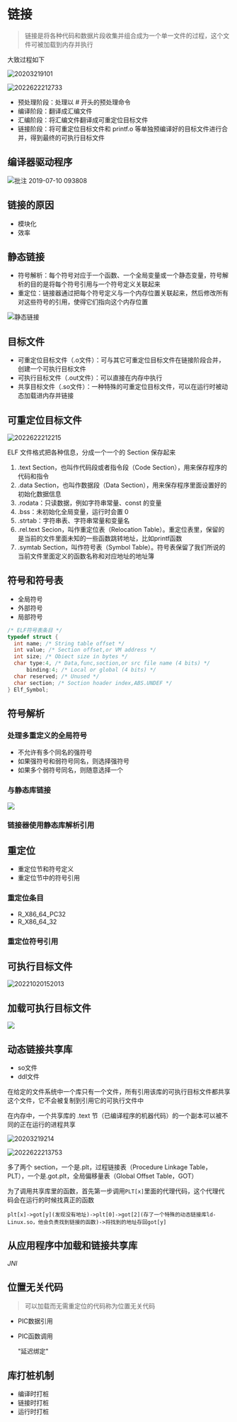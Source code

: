 # 链接

> 链接是将各种代码和数据片段收集并组合成为一个单一文件的过程，这个文件可被加载到内存并执行

大致过程如下

![20203219101](/assets/20203219101.jpg)

![2022622212733](/assets/2022622212733.webp)

- 预处理阶段：处理以 # 开头的预处理命令
- 编译阶段：翻译成汇编文件
- 汇编阶段：将汇编文件翻译成可重定位目标文件
- 链接阶段：将可重定位目标文件和 printf.o 等单独预编译好的目标文件进行合并，得到最终的可执行目标文件

## 编译器驱动程序

![批注 2019-07-10 093808](/assets/批注%202019-07-10%20093808.png)

## 链接的原因

- 模块化
- 效率

## 静态链接

- 符号解析：每个符号对应于一个函数、一个全局变量或一个静态变量，符号解析的目的是将每个符号引用与一个符号定义关联起来
- 重定位：链接器通过把每个符号定义与一个内存位置关联起来，然后修改所有对这些符号的引用，使得它们指向这个内存位置

![静态链接](/assets/20221020143916.png)

## 目标文件

- 可重定位目标文件（.o文件）：可与其它可重定位目标文件在链接阶段合并，创建一个可执行目标文件
- 可执行目标文件（.out文件）：可以直接在内存中执行
- 共享目标文件（.so文件）：一种特殊的可重定位目标文件，可以在运行时被动态加载进内存并链接

## 可重定位目标文件

![2022622212215](/assets/2022622212215.png)

ELF 文件格式把各种信息，分成一个一个的 Section 保存起来

1. .text Section，也叫作代码段或者指令段（Code Section），用来保存程序的代码和指令
2. .data Section，也叫作数据段（Data Section），用来保存程序里面设置好的初始化数据信息
3. .rodata：只读数据，例如字符串常量、const 的变量
4. .bss：未初始化全局变量，运行时会置 0
5. .strtab：字符串表、字符串常量和变量名
6. .rel.text Secion，叫作重定位表（Relocation Table）。重定位表里，保留的是当前的文件里面未知的一些函数跳转地址，比如printf函数
7. .symtab Section，叫作符号表（Symbol Table）。符号表保留了我们所说的当前文件里面定义的函数名称和对应地址的地址簿

## 符号和符号表

- 全局符号
- 外部符号
- 局部符号

```c
/* ELF符号表条目 */
typedef struct {
  int name; /* String table offset */
  int value; /* Section offset,or VM address */
  int size; /* Obiect size in bytes */
  char type:4, /* Data,func,soction,or src file name (4 bits) */
      binding:4; /* Local or global (4 bits) */
  char reserved; /* Unused */
  char section; /* Soction hoader index,ABS.UNDEF */
} Elf_Symbol;

```

## 符号解析

### 处理多重定义的全局符号

- 不允许有多个同名的强符号
- 如果强符号和弱符号同名，则选择强符号
- 如果多个弱符号同名，则随意选择一个

### 与静态库链接

![](/assets/202339171837.png)

### 链接器使用静态库解析引用

## 重定位

- 重定位节和符号定义
- 重定位节中的符号引用

### 重定位条目

- R_X86_64_PC32
- R_X86_64_32

### 重定位符号引用

## 可执行目标文件

![20221020152013](/assets/20221020152013.png)

## 加载可执行目标文件

![](/assets/202339172137.png)

## 动态链接共享库

- so文件
- ddl文件

在给定的文件系统中一个库只有一个文件，所有引用该库的可执行目标文件都共享这个文件，它不会被复制到引用它的可执行文件中

在内存中，一个共享库的 .text 节（已编译程序的机器代码）的一个副本可以被不同的正在运行的进程共享

![20203219214](/assets/20203219214.jpg)

![2022622213753](/assets/2022622213753.webp)

多了两个 section，一个是.plt，过程链接表（Procedure Linkage Table，PLT），一个是.got.plt，全局偏移量表（Global Offset Table，GOT）

为了调用共享库里的函数，首先第一步调用`PLT[x]`里面的代理代码，这个代理代码会在运行的时候找真正的函数

`plt[x]->got[y](发现没有地址)->plt[0]->got[2](存了一个特殊的动态链接库ld-Linux.so，他会负责找到链接的函数)->将找到的地址存回got[y]`

## 从应用程序中加载和链接共享库

_JNI_

## 位置无关代码

> 可以加载而无需重定位的代码称为位置无关代码

- PIC数据引用
- PIC函数调用

  "延迟绑定"

## 库打桩机制

- 编译时打桩
- 链接时打桩
- 运行时打桩

